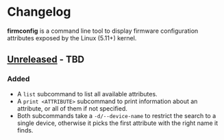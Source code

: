 # Changelog

**firmconfig** is a command line tool to display firmware configuration attributes exposed by the Linux (5.11+) kernel.

<!-- next-header -->
## [Unreleased] - TBD

### Added

* A `list` subcommand to list all available attributes.
* A `print <ATTRIBUTE>` subcommand to print information about an attribute, or all of them if not specified.
* Both subcommands take a `-d/--device-name` to restrict the search to a single device, otherwise it picks the first attribute with the right name it finds.

<!-- next-url -->
[Unreleased]: https://github.com/gourlaysama/firmconfig/compare/757e73c...HEAD